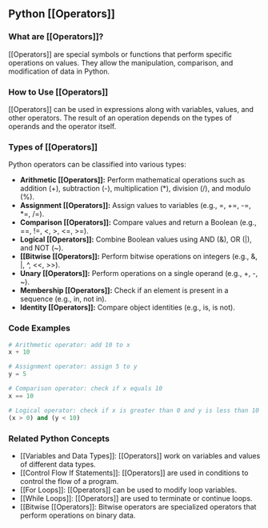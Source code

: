 ## Python [[Operators]]

### What are [[Operators]]?
 [[Operators]] are special symbols or functions that perform specific operations on values. They allow the manipulation, comparison, and modification of data in Python.

### How to Use [[Operators]]
 [[Operators]] can be used in expressions along with variables, values, and other operators. The result of an operation depends on the types of operands and the operator itself.

### Types of [[Operators]]

Python operators can be classified into various types:

- **Arithmetic [[Operators]]:** Perform mathematical operations such as addition (+), subtraction (-), multiplication (*), division (/), and modulo (%).
- **Assignment [[Operators]]:** Assign values to variables (e.g., =, +=, -=, *=, /=).
- **Comparison [[Operators]]:** Compare values and return a Boolean (e.g., ==, !=, <, >, <=, >=).
- **Logical [[Operators]]:** Combine Boolean values using AND (&), OR (|), and NOT (~).
- **[[Bitwise [[Operators]]:** Perform bitwise operations on integers (e.g., &, |, ^, <<, >>).
- **Unary [[Operators]]:** Perform operations on a single operand (e.g., +, -, ~).
- **Membership [[Operators]]:** Check if an element is present in a sequence (e.g., in, not in).
- **Identity [[Operators]]:** Compare object identities (e.g., is, is not).

### Code Examples

```python
# Arithmetic operator: add 10 to x
x + 10
```

```python
# Assignment operator: assign 5 to y
y = 5
```

```python
# Comparison operator: check if x equals 10
x == 10
```

```python
# Logical operator: check if x is greater than 0 and y is less than 10
(x > 0) and (y < 10)
```

### Related Python Concepts

- [[Variables and Data Types]]: [[Operators]] work on variables and values of different data types.
- [[Control Flow If Statements]]: [[Operators]] are used in conditions to control the flow of a program.
- [[For Loops]]: [[Operators]] can be used to modify loop variables.
- [[While Loops]]: [[Operators]] are used to terminate or continue loops.
- [[Bitwise [[Operators]]: Bitwise operators are specialized operators that perform operations on binary data.